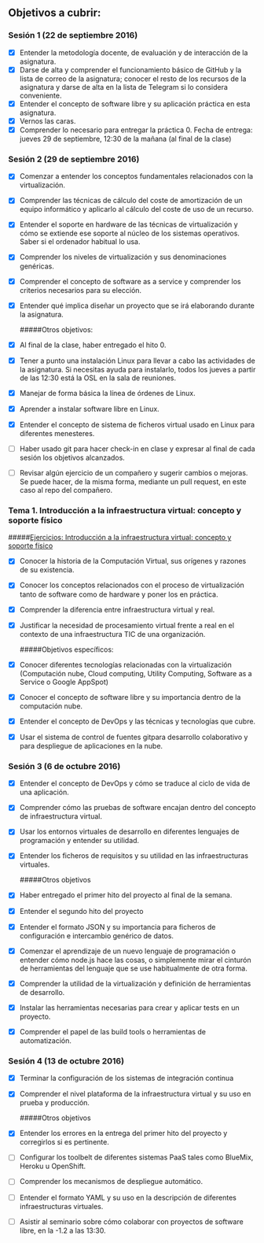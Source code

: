 ﻿## Objetivos a cubrir:

### Sesión 1 (22 de septiembre 2016)
- [x] Entender la metodología docente, de evaluación y de interacción de la asignatura.
- [x] Darse de alta y comprender el funcionamiento básico de GitHub y la lista de correo de la asignatura; conocer el resto de los recursos de la asignatura y darse de alta en la lista de Telegram si lo considera conveniente.
- [x] Entender el concepto de software libre y su aplicación práctica en esta asignatura.
- [x] Vernos las caras.
- [x] Comprender lo necesario para entregar la práctica 0. Fecha de entrega: jueves 29 de septiembre, 12:30 de la mañana (al final de la clase)

### Sesión 2 (29 de septiembre 2016)
- [x] Comenzar a entender los conceptos fundamentales relacionados con la virtualización.
- [x] Comprender las técnicas de cálculo del coste de amortización de un equipo informático y aplicarlo al cálculo del coste de uso de un recurso.
- [x] Entender el soporte en hardware de las técnicas de virtualización y cómo se extiende ese soporte al núcleo de los sistemas operativos. Saber si el ordenador habitual lo usa.
- [x] Comprender los niveles de virtualización y sus denominaciones genéricas.
- [x] Comprender el concepto de software as a service y comprender los criterios necesarios para su elección.
- [x] Entender qué implica diseñar un proyecto que se irá elaborando durante la asignatura.

    #####Otros objetivos:
- [x] Al final de la clase, haber entregado el hito 0.
- [x] Tener a punto una instalación Linux para llevar a cabo las actividades de la asignatura. Si necesitas ayuda para instalarlo, todos los jueves a partir de las 12:30 está la OSL en la sala de reuniones.
- [x] Manejar de forma básica la línea de órdenes de Linux.
- [x] Aprender a instalar software libre en Linux.
- [x] Entender el concepto de sistema de ficheros virtual usado en Linux para diferentes menesteres.
- [ ] Haber usado git para hacer check-in en clase y expresar al final de cada sesión los objetivos alcanzados.
- [ ] Revisar algún ejercicio de un compañero y sugerir cambios o mejoras. Se puede hacer, de la misma forma, mediante un pull request, en este caso al repo del compañero.

### Tema 1. Introducción a la infraestructura virtual: concepto y soporte físico
#####[Ejercicios: Introducción a la infraestructura virtual: concepto y soporte físico](https://github.com/josejapch/ejerciciosIV/blob/master/tema1/Tema1.md)
- [x] Conocer la historia de la Computación Virtual, sus orígenes y razones de su existencia.
- [x] Conocer los conceptos relacionados con el proceso de virtualización tanto de software como de hardware y poner los en práctica.
- [x] Comprender la diferencia entre infraestructura virtual y real.
- [x] Justificar la necesidad de procesamiento virtual frente a real en el contexto de una infraestructura TIC de una organización.
 
    #####Objetivos específicos:
- [x] Conocer diferentes tecnologías relacionadas con la virtualización (Computación nube, Cloud computing, Utility Computing, Software as a Service o Google AppSpot)
- [x] Conocer el concepto de software libre y su importancia dentro de la computación nube.
- [x] Entender el concepto de DevOps y las técnicas y tecnologías que cubre.
- [x] Usar el sistema de control de fuentes gitpara desarrollo colaborativo y para despliegue de aplicaciones en la nube.

### Sesión 3 (6 de octubre 2016)
- [x] Entender el concepto de DevOps y cómo se traduce al ciclo de vida de una aplicación.
- [x] Comprender cómo las pruebas de software encajan dentro del concepto de infraestructura virtual.
- [x] Usar los entornos virtuales de desarrollo en diferentes lenguajes de programación y entender su utilidad.
- [x] Entender los ficheros de requisitos y su utilidad en las infraestructuras virtuales.

    #####Otros objetivos
- [x] Haber entregado el primer hito del proyecto al final de la semana.
- [x] Entender el segundo hito del proyecto
- [x] Entender el formato JSON y su importancia para ficheros de configuración e intercambio genérico de datos.
- [x] Comenzar el aprendizaje de un nuevo lenguaje de programación o entender cómo node.js hace las cosas, o simplemente mirar el cinturón de herramientas del lenguaje que se use habitualmente de otra forma.
- [x] Comprender la utilidad de la virtualización y definición de herramientas de desarrollo.
- [x] Instalar las herramientas necesarias para crear y aplicar tests en un proyecto.
- [x] Comprender el papel de las build tools o herramientas de automatización.

### Sesión 4 (13 de octubre 2016)
- [x] Terminar la configuración de los sistemas de integración continua
- [x] Comprender el nivel plataforma de la infraestructura virtual y su uso en prueba y producción.

    #####Otros objetivos
- [x] Entender los errores en la entrega del primer hito del proyecto y corregirlos si es pertinente.
- [ ] Configurar los toolbelt de diferentes sistemas PaaS tales como BlueMix, Heroku u OpenShift.
- [ ] Comprender los mecanismos de despliegue automático.
- [ ] Entender el formato YAML y su uso en la descripción de diferentes infraestructuras virtuales.
- [ ] Asistir al seminario sobre cómo colaborar con proyectos de software libre, en la -1.2 a las 13:30.
